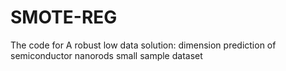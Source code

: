 # SMOTE-REG
The code for  A robust low data solution: dimension prediction of semiconductor nanorods small sample dataset    
